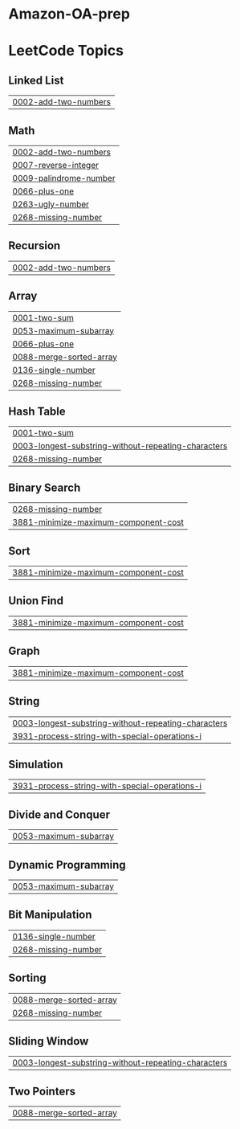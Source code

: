 # Amazon-OA-prep
<!---LeetCode Topics Start-->
# LeetCode Topics
## Linked List
|  |
| ------- |
| [0002-add-two-numbers](https://github.com/Pseudocoder000/Amazon-OA-prep/tree/master/0002-add-two-numbers) |
## Math
|  |
| ------- |
| [0002-add-two-numbers](https://github.com/Pseudocoder000/Amazon-OA-prep/tree/master/0002-add-two-numbers) |
| [0007-reverse-integer](https://github.com/Pseudocoder000/Amazon-OA-prep/tree/master/0007-reverse-integer) |
| [0009-palindrome-number](https://github.com/Pseudocoder000/Amazon-OA-prep/tree/master/0009-palindrome-number) |
| [0066-plus-one](https://github.com/Pseudocoder000/Amazon-OA-prep/tree/master/0066-plus-one) |
| [0263-ugly-number](https://github.com/Pseudocoder000/Amazon-OA-prep/tree/master/0263-ugly-number) |
| [0268-missing-number](https://github.com/Pseudocoder000/Amazon-OA-prep/tree/master/0268-missing-number) |
## Recursion
|  |
| ------- |
| [0002-add-two-numbers](https://github.com/Pseudocoder000/Amazon-OA-prep/tree/master/0002-add-two-numbers) |
## Array
|  |
| ------- |
| [0001-two-sum](https://github.com/Pseudocoder000/Amazon-OA-prep/tree/master/0001-two-sum) |
| [0053-maximum-subarray](https://github.com/Pseudocoder000/Amazon-OA-prep/tree/master/0053-maximum-subarray) |
| [0066-plus-one](https://github.com/Pseudocoder000/Amazon-OA-prep/tree/master/0066-plus-one) |
| [0088-merge-sorted-array](https://github.com/Pseudocoder000/Amazon-OA-prep/tree/master/0088-merge-sorted-array) |
| [0136-single-number](https://github.com/Pseudocoder000/Amazon-OA-prep/tree/master/0136-single-number) |
| [0268-missing-number](https://github.com/Pseudocoder000/Amazon-OA-prep/tree/master/0268-missing-number) |
## Hash Table
|  |
| ------- |
| [0001-two-sum](https://github.com/Pseudocoder000/Amazon-OA-prep/tree/master/0001-two-sum) |
| [0003-longest-substring-without-repeating-characters](https://github.com/Pseudocoder000/Amazon-OA-prep/tree/master/0003-longest-substring-without-repeating-characters) |
| [0268-missing-number](https://github.com/Pseudocoder000/Amazon-OA-prep/tree/master/0268-missing-number) |
## Binary Search
|  |
| ------- |
| [0268-missing-number](https://github.com/Pseudocoder000/Amazon-OA-prep/tree/master/0268-missing-number) |
| [3881-minimize-maximum-component-cost](https://github.com/Pseudocoder000/Amazon-OA-prep/tree/master/3881-minimize-maximum-component-cost) |
## Sort
|  |
| ------- |
| [3881-minimize-maximum-component-cost](https://github.com/Pseudocoder000/Amazon-OA-prep/tree/master/3881-minimize-maximum-component-cost) |
## Union Find
|  |
| ------- |
| [3881-minimize-maximum-component-cost](https://github.com/Pseudocoder000/Amazon-OA-prep/tree/master/3881-minimize-maximum-component-cost) |
## Graph
|  |
| ------- |
| [3881-minimize-maximum-component-cost](https://github.com/Pseudocoder000/Amazon-OA-prep/tree/master/3881-minimize-maximum-component-cost) |
## String
|  |
| ------- |
| [0003-longest-substring-without-repeating-characters](https://github.com/Pseudocoder000/Amazon-OA-prep/tree/master/0003-longest-substring-without-repeating-characters) |
| [3931-process-string-with-special-operations-i](https://github.com/Pseudocoder000/Amazon-OA-prep/tree/master/3931-process-string-with-special-operations-i) |
## Simulation
|  |
| ------- |
| [3931-process-string-with-special-operations-i](https://github.com/Pseudocoder000/Amazon-OA-prep/tree/master/3931-process-string-with-special-operations-i) |
## Divide and Conquer
|  |
| ------- |
| [0053-maximum-subarray](https://github.com/Pseudocoder000/Amazon-OA-prep/tree/master/0053-maximum-subarray) |
## Dynamic Programming
|  |
| ------- |
| [0053-maximum-subarray](https://github.com/Pseudocoder000/Amazon-OA-prep/tree/master/0053-maximum-subarray) |
## Bit Manipulation
|  |
| ------- |
| [0136-single-number](https://github.com/Pseudocoder000/Amazon-OA-prep/tree/master/0136-single-number) |
| [0268-missing-number](https://github.com/Pseudocoder000/Amazon-OA-prep/tree/master/0268-missing-number) |
## Sorting
|  |
| ------- |
| [0088-merge-sorted-array](https://github.com/Pseudocoder000/Amazon-OA-prep/tree/master/0088-merge-sorted-array) |
| [0268-missing-number](https://github.com/Pseudocoder000/Amazon-OA-prep/tree/master/0268-missing-number) |
## Sliding Window
|  |
| ------- |
| [0003-longest-substring-without-repeating-characters](https://github.com/Pseudocoder000/Amazon-OA-prep/tree/master/0003-longest-substring-without-repeating-characters) |
## Two Pointers
|  |
| ------- |
| [0088-merge-sorted-array](https://github.com/Pseudocoder000/Amazon-OA-prep/tree/master/0088-merge-sorted-array) |
<!---LeetCode Topics End-->
